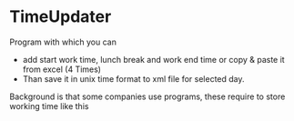 # TimeUpdater
Program with which you can 
- add start work time, lunch break and work end time or copy & paste it from excel (4 Times)
- Than save it in unix time format to xml file for selected day.

Background is that some companies use programs, these require to store working time like this
